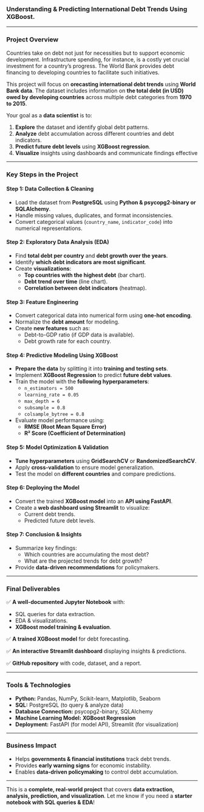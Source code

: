### **Understanding & Predicting International Debt Trends Using XGBoost.**  

---

### **Project Overview**  
Countries take on debt not just for necessities but to support economic development. Infrastructure spending, for instance, is a costly yet crucial investment for a country’s progress. The World Bank provides debt financing to developing countries to facilitate such initiatives.  

This project will focus on **orecasting international debt trends** using **World Bank data**. The dataset includes information on **the total debt (in USD) owed by developing countries** across multiple debt categories from **1970 to 2015**.  

Your goal as a **data scientist** is to:  
1. **Explore** the dataset and identify global debt patterns.  
2. **Analyze** debt accumulation across different countries and debt indicators.  
3. **Predict future debt levels** using **XGBoost regression**.  
4. **Visualize** insights using dashboards and communicate findings effective



---

### **Key Steps in the Project**
#### **Step 1: Data Collection & Cleaning**  
- Load the dataset from **PostgreSQL** using **Python & psycopg2-binary or SQLAlchemy**.  
- Handle missing values, duplicates, and format inconsistencies.  
- Convert categorical values (`country_name`, `indicator_code`) into numerical representations.  

#### **Step 2: Exploratory Data Analysis (EDA)**  
- Find **total debt per country** and **debt growth over the years**.  
- Identify **which debt indicators are most significant**.  
- Create **visualizations**:  
  - **Top countries with the highest debt** (bar chart).  
  - **Debt trend over time** (line chart).  
  - **Correlation between debt indicators** (heatmap).  

#### **Step 3: Feature Engineering**  
- Convert categorical data into numerical form using **one-hot encoding**.  
- Normalize the **debt amount** for modeling.  
- Create **new features** such as:
  - Debt-to-GDP ratio (if GDP data is available).  
  - Debt growth rate for each country.  

#### **Step 4: Predictive Modeling Using XGBoost**  
- **Prepare the data** by splitting it into **training and testing sets**.  
- Implement **XGBoost Regression** to predict **future debt values**.  
- Train the model with the **following hyperparameters**:
  - `n_estimators = 500`
  - `learning_rate = 0.05`
  - `max_depth = 6`
  - `subsample = 0.8`
  - `colsample_bytree = 0.8`
- Evaluate model performance using:
  - **RMSE (Root Mean Square Error)**
  - **R² Score (Coefficient of Determination)**  

#### **Step 5: Model Optimization & Validation**  
- **Tune hyperparameters** using **GridSearchCV** or **RandomizedSearchCV**.  
- Apply **cross-validation** to ensure model generalization.  
- Test the model on **different countries** and compare predictions.  

#### **Step 6: Deploying the Model**  
- Convert the trained **XGBoost model** into an **API using FastAPI**.  
- Create a **web dashboard using Streamlit** to visualize:
  - Current debt trends.  
  - Predicted future debt levels.  

#### **Step 7: Conclusion & Insights**  
- Summarize key findings:
  - Which countries are accumulating the most debt?
  - What are the projected trends for debt growth?
- Provide **data-driven recommendations** for policymakers.

---

### **Final Deliverables**
✅ **A well-documented Jupyter Notebook** with:  
   - SQL queries for data extraction.  
   - EDA & visualizations.  
   - **XGBoost model training & evaluation**.  

✅ **A trained XGBoost model** for debt forecasting.  

✅ **An interactive Streamlit dashboard** displaying insights & predictions.  

✅ **GitHub repository** with code, dataset, and a report.  

---

### **Tools & Technologies**
- **Python:** Pandas, NumPy, Scikit-learn, Matplotlib, Seaborn  
- **SQL:** PostgreSQL (to query & analyze data)  
- **Database Connection:** psycopg2-binary, SQLAlchemy  
- **Machine Learning Model:** **XGBoost Regression**  
- **Deployment:** FastAPI (for model API), Streamlit (for visualization)  

---

### **Business Impact**
- Helps **governments & financial institutions** track debt trends.  
- Provides **early warning signs** for economic instability.  
- Enables **data-driven policymaking** to control debt accumulation.  

---

This is a **complete, real-world project** that covers **data extraction, analysis, prediction, and visualization**. Let me know if you need a **starter notebook with SQL queries & EDA**!  
